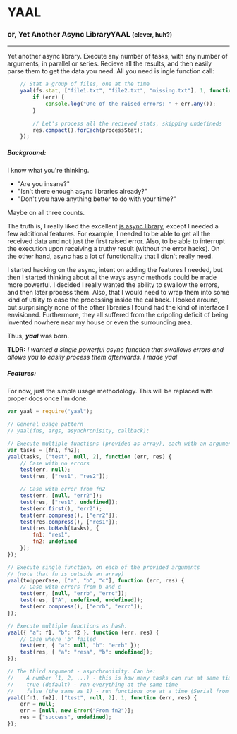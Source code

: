 # YAAL

### or, Yet Another Async LibraryYAAL <small>(clever, huh?)</small>

----

Yet another async library. Execute any number of tasks, with any number of arguments, in parallel or series. Recieve all the results, and then easily parse them to get the data you need. All you need is ingle function call:

```javascript
	// Stat a group of files, one at the time
    yaal(fs.stat, ["file1.txt", "file2.txt", "missing.txt"], 1, function (err, res) {
    	if (err) {
        	console.log("One of the raised errors: " + err.any());
        }
        
        // Let's process all the recieved stats, skipping undefineds
        res.compact().forEach(processStat);
    });
```


##### Background: 

I know what you're thinking.

 - "Are you insane?"
 - "Isn't there enough async libraries already?"
 - "Don't you have anything better to do with your time?"

Maybe on all three counts.

The truth is, I really liked the excellent [js async library](https://github.com/caolan/async),
except I needed a few additional features. For example, I needed to be able to get all the received data and not just the first raised error. Also, to be able to interrupt the execution upon receiving a truthy result (without the error hacks). On the other hand, async has a lot of functionality that I didn't really need.

I started hacking on the async, intent on adding the features I needed, but then I started thinking about all the ways async methods could be made more powerful. I decided I really wanted the ability to swallow the errors, and then later process them. Also, that I would need to wrap them into some kind of utility to ease the processing inside the callback. I looked around, but surprisingly none of the other libraries I found had the kind of interface I envisioned. Furthermore, they all suffered from the crippling deficit of being invented nowhere near my house or even the surrounding area.

Thus, ***yaal*** was born.

**TLDR:** *I wanted a single powerful async function that swallows errors and allows you to easily process them afterwards. I made yaal*

##### Features:

For now, just the simple usage methodology. This will be replaced with proper docs once I'm done.

```javascript
var yaal = require("yaal");

// General usage pattern
// yaal(fns, args, asynchronisity, callback);

// Execute multiple functions (provided as array), each with an argument list
var tasks = [fn1, fn2];
yaal(tasks, ["test", null, 2], function (err, res) {
	// Case with no errors
	test(err, null);
	test(res, ["res1", "res2"]);

	// Case with error from fn2
	test(err, [null, "err2"]);
	test(res, ["res1", undefined]);
	test(err.first(), "err2");
	test(err.compress(), ["err2"]);
	test(res.compress(), ["res1"]);
	test(res.toHash(tasks), {
		fn1: "res1",
		fn2: undefined
	});
});

// Execute single function, on each of the provided arguments
// (note that fn is outside an array)
yaal(toUpperCase, ["a", "b", "c"], function (err, res) {
	// Case with errors from b and c
	test(err, [null, "errb", "errc"]);
	test(res, ["A", undefined, undefined]);
	test(err.compress(), ["errb", "errc"]);
});

// Execute multiple functions as hash.
yaal({ "a": f1, "b": f2 }, function (err, res) {
	// Case where 'b' failed
	test(err, { "a": null, "b": "errb" });
	test(res, { "a": "resa", "b": undefined});
});

// The third argument - asynchronisity. Can be:
//    A number (1, 2, ...) - this is how many tasks can run at same time
//    true (default) - run everything at the same time
//    false (the same as 1) - run functions one at a time (Serial from async.js)
yaal([fn1, fn2], ["test", null, 2], 1, function (err, res) {
    err = null;
    err = [null, new Error("From fn2")];
    res = ["success", undefined];
});

```
